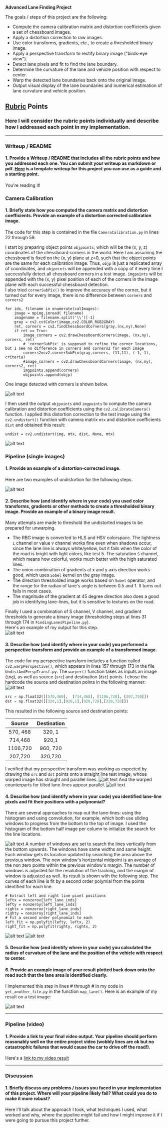 **Advanced Lane Finding Project**

The goals / steps of this project are the following:

* Compute the camera calibration matrix and distortion coefficients given a set of chessboard images.
* Apply a distortion correction to raw images.
* Use color transforms, gradients, etc., to create a thresholded binary image.
* Apply a perspective transform to rectify binary image ("birds-eye view").
* Detect lane pixels and fit to find the lane boundary.
* Determine the curvature of the lane and vehicle position with respect to center.
* Warp the detected lane boundaries back onto the original image.
* Output visual display of the lane boundaries and numerical estimation of lane curvature and vehicle position.

[//]: # (Image References)

[image0]: ./output_images/FoundCorners_calibration3.jpg "corners"
[image1]: ./output_images/Undist_calibration3.jpg "Undistorted"
[image2]: ./output_images/two_test_images.jpg "Test images undistorted"
[image3]: ./output_images/Preprocessing.jpg "Binary Example"
[image4]: ./output_images/Undistorted_straight_lines1_marked.jpg "Work out src points"
[image5]: ./output_images/Unwarped_images.jpg "Unwarp Example"
[image6]: ./output_images/warped_straight_line1.jpg "Unwarp the straight line"
[image7]: ./output_images/hist_warped_test1.png "histogram"
[image8]: ./output_images/findLanesNCurves.jpg.jpg "Fit curve"
[image9]: ./output_images/findCurvesNVisualize.jpg "Curve visualized"
[video1]: ./project_video.mp4 "Video"

## [Rubric](https://review.udacity.com/#!/rubrics/571/view) Points

### Here I will consider the rubric points individually and describe how I addressed each point in my implementation.  

---

### Writeup / README

#### 1. Provide a Writeup / README that includes all the rubric points and how you addressed each one.  You can submit your writeup as markdown or pdf.  [Here](https://github.com/udacity/CarND-Advanced-Lane-Lines/blob/master/writeup_template.md) is a template writeup for this project you can use as a guide and a starting point.  

You're reading it!

### Camera Calibration

#### 1. Briefly state how you computed the camera matrix and distortion coefficients. Provide an example of a distortion corrected calibration image.

The code for this step is contained in the file `CameraCalibration.py` in lines 22 through 59.  

I start by preparing object points `objpoints`, which will be the (x, y, z) coordinates of the chessboard corners in the world. Here I am assuming the chessboard is fixed on the (x, y) plane at z=0, such that the object points are the same for each calibration image.  Thus, `objp` is just a replicated array of coordinates, and `objpoints` will be appended with a copy of it every time I successfully detect all chessboard corners in a test image.  `imgpoints` will be appended with the (x, y) pixel position of each of the corners in the image plane with each successful chessboard detection.  
I also tried `cornerSubPix()` to improve the accuracy of the corner, but it turned out for every image, there is no difference between `corners` and `corners2`
```
for idx, filename in enumerate(calImages):   
    image = mpimg.imread( filename)
    imagename = filename.split('\\')[-1]
    gray = cv2.cvtColor(image,cv2.COLOR_RGB2GRAY)
    ret, corners = cv2.findChessboardCorners(gray,(nx,ny),None)
    if ret == True:
        image_corners = cv2.drawChessboardCorners(image, (nx,ny), corners, ret)
        # 'cornerSubPix' is supposed to refine the corner locations, but I see no difference in corners and corners2 for each image
        corners2=cv2.cornerSubPix(gray,corners, (11,11), (-1,-1), criteria)
        #image_corners = cv2.drawChessboardCorners(image, (nx,ny), corners2, ret)
        imgpoints.append(corners)
        objpoints.append(objp)
```
One image detected with corners is shown below.

![alt text][image0]

I then used the output `objpoints` and `imgpoints` to compute the camera calibration and distortion coefficients using the `cv2.calibrateCamera()` function.  I applied this distortion correction to the test image using the `cv2.undistort()` function with camera matrix `mtx` and distortion coefficients `dist` and obtained this result: 
```
undist = cv2.undistort(img, mtx, dist, None, mtx)
```
![alt text][image1]

### Pipeline (single images)

#### 1. Provide an example of a distortion-corrected image.
Here are two examples of undistortion for the following steps.

![alt text][image2]

#### 2. Describe how (and identify where in your code) you used color transforms, gradients or other methods to create a thresholded binary image.  Provide an example of a binary image result.

Many attempts are made to threshold the undistorted images to be prepared for unwarping. 
- The RBG image is converted to HLS and HSV colorspace. The lightness `L` channel or value `V` channel works fine even when shadows occur, since the lane line is always white/yellow, but it fails when the color of the road is bright with light colors, like test 5. The saturation `S` channel, which means how colorful, works much better with the high saturated lines. 
- The union combination of gradients at x and y axis direction works good, which uses `Sobel` kernel on the gray image.
- The direction thresholded image works based on `Sobel` operator, and the range for the radian of lane's angle is between 0.5 and 1. It turns out fails in most cases.
- The magnitude of the gradient at 45 degree direction also does a good job in identifying lane-lines, but it is sensitive to textures on the road.

Finally I used a combination of S channel, V channel, and gradient thresholds to generate a binary image (thresholding steps at lines 31 through 174 in `FindingLanesPipeline.py`).  
Here's an example of my output for this step.  
![alt text][image3]

#### 3. Describe how (and identify where in your code) you performed a perspective transform and provide an example of a transformed image.

The code for my perspective transform includes a function called `cv2.warpPerspective()`, which appears in lines 157 through 173 in the file `UndistAndPerspTransf.py`.  The `warper()` function takes as inputs an image (`img`), as well as source (`src`) and destination (`dst`) points.  I chose the hardcode the source and destination points in the following manner:
![alt text][image4]
```python
src = np.float32([[570,468],  [714,468], [1106,720], [207,720]])
dst = np.float32([[320,1],[920,1],[920,720],[320,720]])
```
This resulted in the following source and destination points:

| Source        | Destination   | 
|:-------------:|:-------------:| 
| 570, 468      | 320, 1        | 
| 714,468       | 920,1         |
| 1106,720      | 960, 720      |
| 207,720       | 320,720       |

I verified that my perspective transform was working as expected by drawing the `src` and `dst` points onto a straight line test image, whose warped image has straight and parallel lines. 
![alt text][image6]
And the warped counterparts for tilted lane-lines appear parallel.
![alt text][image5]

#### 4. Describe how (and identify where in your code) you identified lane-line pixels and fit their positions with a polynomial?

There are several approaches to map out the lane-lines: using the histogram and using convolution, for example, which both use sliding windows to progress from the bottom to the top of image.
I used the histogram of the bottom half image per column to initialize the search for the line locations.

![alt text][image7]
A number of windows are set to search the lines vertically from the bottom upwards. The windows have same widths and same height. Each window gets its location updated by searching the area above the previous window. The new window's horizontal midpoint is an average of the non zero points within the previous window's margin.
The number of windows is adjusted for the resolution of the tracking, and the margin of window is adjusted as well. Its result is shown with the following step.
The curves of each line is fit by a second order polymial from the points identified for each line.
```
# Extract left and right line pixel positions
leftx = nonzerox[left_lane_inds]
lefty = nonzeroy[left_lane_inds] 
rightx = nonzerox[right_lane_inds]
righty = nonzeroy[right_lane_inds] 
# Fit a second order polynomial to each
left_fit = np.polyfit(lefty, leftx, 2)
right_fit = np.polyfit(righty, rightx, 2)
```
![alt text][image8] ![alt text][image9]

#### 5. Describe how (and identify where in your code) you calculated the radius of curvature of the lane and the position of the vehicle with respect to center.



#### 6. Provide an example image of your result plotted back down onto the road such that the lane area is identified clearly.

I implemented this step in lines # through # in my code in `yet_another_file.py` in the function `map_lane()`.  Here is an example of my result on a test image:

![alt text][image6]

---

### Pipeline (video)

#### 1. Provide a link to your final video output.  Your pipeline should perform reasonably well on the entire project video (wobbly lines are ok but no catastrophic failures that would cause the car to drive off the road!).

Here's a [link to my video result](./project_video.mp4)

---

### Discussion

#### 1. Briefly discuss any problems / issues you faced in your implementation of this project.  Where will your pipeline likely fail?  What could you do to make it more robust?

Here I'll talk about the approach I took, what techniques I used, what worked and why, where the pipeline might fail and how I might improve it if I were going to pursue this project further.  
